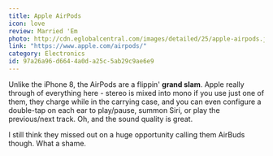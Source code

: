 ```yaml
---
title: Apple AirPods
icon: love
review: Married 'Em
photo: http://cdn.eglobalcentral.com/images/detailed/25/apple-airpods.jpg
link: "https://www.apple.com/airpods/"
category: Electronics
id: 97a26a96-d664-4a0d-a25c-5ab29c9ae6e9
---
```

Unlike the iPhone 8, the AirPods are a flippin' **grand slam**. Apple really through of everything here - stereo is mixed into mono if you use just one of them, they charge while in the carrying case, and you can even configure a double-tap on each ear to play/pause, summon Siri, or play the previous/next track. Oh, and the sound quality is great.

I still think they missed out on a huge opportunity calling them AirBuds though. What a shame.
